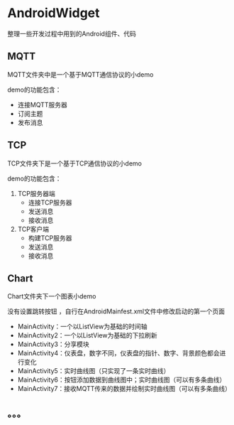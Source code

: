 # AndroidWidget
整理一些开发过程中用到的Android组件、代码 

## MQTT

MQTT文件夹中是一个基于MQTT通信协议的小demo

demo的功能包含：

- 连接MQTT服务器
- 订阅主题
- 发布消息

## TCP

TCP文件夹下是一个基于TCP通信协议的小demo

demo的功能包含：

1. TCP服务器端
   - 连接TCP服务器
   - 发送消息
   - 接收消息
2. TCP客户端
   - 构建TCP服务器
   - 发送消息
   - 接收消息

## Chart

Chart文件夹下一个图表小demo

没有设置跳转按钮 ，自行在AndroidMainfest.xml文件中修改启动的第一个页面

- MainActivity：一个以ListView为基础的时间轴
- MainActivity2：一个以ListView为基础的下拉刷新
- MainActivity3：分享模块
- MainActivity4：仪表盘，数字不同，仪表盘的指针、数字、背景颜色都会进行变化
- MainActivity5：实时曲线图（只实现了一条实时曲线）
- MainActivity6：按钮添加数据到曲线图中；实时曲线图（可以有多条曲线）
- MainActivity7：接收MQTT传来的数据并绘制实时曲线图（可以有多条曲线）

## 。。。